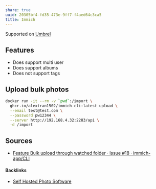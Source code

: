 ```yaml
---
share: true
uuid: 20305bf4-fd35-473e-9ff7-f4aed64c3ca5
title: Immich
---
```

Supported on [Umbrel](../60722662-eccc-443d-af35-af0ee02d1c9c)

## Features
* Does support multi user
* Does support albums
* Does not support tags

## Upload bulk photos

``` bash
docker run -it --rm -v `pwd`:/import \
  ghcr.io/alextran1502/immich-cli:latest upload \
  --email test@test.com \
  --password pw12344 \
  --server http://192.168.4.32:2283/api \
  -d /import
```

## Sources

* [Feature Bulk upload through watched folder · Issue #18 · immich-app/CLI](https://github.com/immich-app/CLI/issues/18#issuecomment-1238866776)

#### Backlinks

* [Self Hosted Photo Software](/1e538d41-4c74-4e2d-acd4-b666c037fd83)